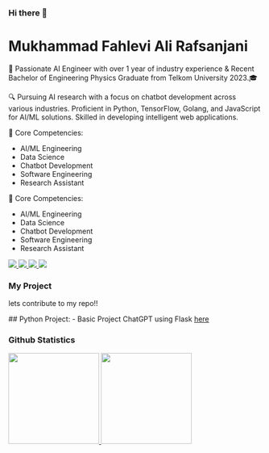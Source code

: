 ### Hi there 👋

# Mukhammad Fahlevi Ali Rafsanjani

🚀 Passionate AI Engineer with over 1 year of industry experience & Recent Bachelor of Engineering Physics Graduate from Telkom University 2023.🎓

🔍 Pursuing AI research with a focus on chatbot development across various industries. Proficient in Python, TensorFlow, Golang, and JavaScript for AI/ML solutions. Skilled in developing intelligent web applications.

🌟 Core Competencies:

- AI/ML Engineering
- Data Science
- Chatbot Development
- Software Engineering
- Research Assistant

🌟 Core Competencies:

- AI/ML Engineering
- Data Science
- Chatbot Development
- Software Engineering
- Research Assistant
<p>
  <a href="https://www.linkedin.com/in/fahlevialir">
    <img src ="https://img.shields.io/badge/LinkedIn-connect%20with%20me-5865f2"/>
  </a>
  <a href="rozakalfi@gmail.com">
    <img src ="https://img.shields.io/badge/Mail%20with%20me-00FF00"/>
  </a>
  <a href="rozakalfi@gmail.com">
    <img src ="https://img.shields.io/badge/Mail%20with%20me-00FF00"/>
  </a>
   <a href="http://discordapp.com/users/leleenjiner">
    <img src="https://img.shields.io/badge/Discord-chat%20me-5865f2?logo=discord&logoColor=f5f5f5&style=flat-square"/>
  </a>
</p>

### My Project
<p> lets contribute to my repo!!</p>
## Python Project:
- Basic Project ChatGPT using Flask  <a href ="https://github.com/Fahlevi20/basic_web_chat_gpt_flask"> here </a>

### Github Statistics
<p align="left">
<a href="https://github.com/Fahlevi20">
  <img height="180em" src="https://github-readme-stats-eight-theta.vercel.app/api?username=Fahlevi20&show_icons=true&theme=algolia&include_all_commits=true&count_private=true"/>
  <img height="180em" src="https://github-readme-stats-eight-theta.vercel.app/api/top-langs/?username=mikhlasnr&layout=compact&langs_count=8&theme=algolia"/>
</a>
</p>

